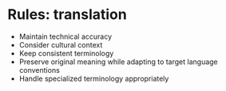 <!-- ---
!-- title: 2024-12-27 23:18:29
!-- author: Yusuke Watanabe
!-- date: /home/ywatanabe/.emacs.d/lisp/llemacs/workspace/resources/prompt-templates/components/03_rules/translation.md
!-- --- -->

# Rules: translation
* Maintain technical accuracy
* Consider cultural context
* Keep consistent terminology
* Preserve original meaning while adapting to target language conventions
* Handle specialized terminology appropriately